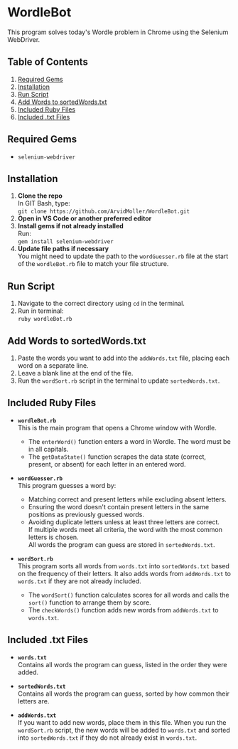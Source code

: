 # WordleBot
This program solves today's Wordle problem in Chrome using the Selenium WebDriver.

## Table of Contents
1. [Required Gems](#required-gems)  
2. [Installation](#installation)  
3. [Run Script](#run-script)  
4. [Add Words to sortedWords.txt](#add-words-to-sortedwordstxt)  
5. [Included Ruby Files](#included-ruby-files)  
6. [Included .txt Files](#included-txt-files) 

## Required Gems
- `selenium-webdriver`

## Installation
1. **Clone the repo**  
   In GIT Bash, type:  
   `git clone https://github.com/ArvidMoller/WordleBot.git`
2. **Open in VS Code or another preferred editor**
3. **Install gems if not already installed**  
   Run:  
   `gem install selenium-webdriver`
4. **Update file paths if necessary**  
   You might need to update the path to the `wordGuesser.rb` file at the start of the `wordleBot.rb` file to match your file structure.

## Run Script
1. Navigate to the correct directory using `cd` in the terminal.
2. Run in terminal:  
   `ruby wordleBot.rb`

## Add Words to sortedWords.txt
1. Paste the words you want to add into the `addWords.txt` file, placing each word on a separate line.  
2. Leave a blank line at the end of the file.  
3. Run the `wordSort.rb` script in the terminal to update `sortedWords.txt`.

## Included Ruby Files
- **`wordleBot.rb`**  
  This is the main program that opens a Chrome window with Wordle.  
  - The `enterWord()` function enters a word in Wordle. The word must be in all capitals.  
  - The `getDataState()` function scrapes the data state (correct, present, or absent) for each letter in an entered word.
  
- **`wordGuesser.rb`**  
  This program guesses a word by:  
  - Matching correct and present letters while excluding absent letters.  
  - Ensuring the word doesn't contain present letters in the same positions as previously guessed words.  
  - Avoiding duplicate letters unless at least three letters are correct.  
  If multiple words meet all criteria, the word with the most common letters is chosen.  
  All words the program can guess are stored in `sortedWords.txt`.
  
- **`wordSort.rb`**  
  This program sorts all words from `words.txt` into `sortedWords.txt` based on the frequency of their letters. It also adds words from `addWords.txt` to `words.txt` if they are not already included.  
  - The `wordSort()` function calculates scores for all words and calls the `sort()` function to arrange them by score.  
  - The `checkWords()` function adds new words from `addWords.txt` to `words.txt`.

## Included .txt Files
- **`words.txt`**  
  Contains all words the program can guess, listed in the order they were added.
  
- **`sortedWords.txt`**  
  Contains all words the program can guess, sorted by how common their letters are.
  
- **`addWords.txt`**  
  If you want to add new words, place them in this file. When you run the `wordSort.rb` script, the new words will be added to `words.txt` and sorted into `sortedWords.txt` if they do not already exist in `words.txt`.
